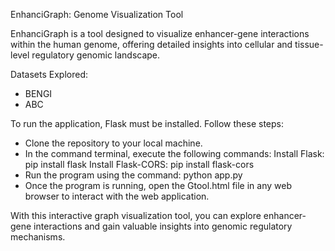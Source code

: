 EnhanciGraph: Genome Visualization Tool

EnhanciGraph is a tool designed to visualize enhancer-gene interactions within the human genome, offering detailed insights into cellular and tissue-level regulatory genomic landscape.

Datasets Explored:

- BENGI
- ABC

  
To run the application, Flask must be installed. Follow these steps:

- Clone the repository to your local machine.
- In the command terminal, execute the following commands:
        Install Flask: pip install flask
        Install Flask-CORS: pip install flask-cors
- Run the program using the command: python app.py
- Once the program is running, open the Gtool.html file in any web browser to interact with the web application.
  
With this interactive graph visualization tool, you can explore enhancer-gene interactions and gain valuable insights into genomic regulatory mechanisms.
